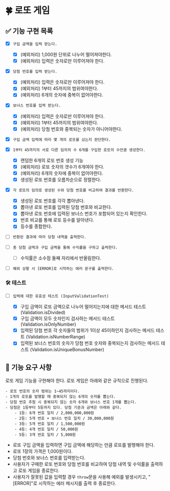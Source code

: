 # 🍀 로또 게임

## ✅ 기능 구현 목록

- [x] `구입 금액을 입력 받는다.`

  - [x] (예외처리) 1,000원 단위로 나누어 떨어져야한다.
  - [x] (예외처리) 입력은 숫자로만 이루어져야 한다.

- [x] `당첨 번호를 입력 받는다.`

  - [x] (예외처리) 입력은 숫자로만 이루어져야 한다.
  - [x] (예외처리) 1부터 45까지의 범위여야한다.
  - [x] (예외처리) 6개의 숫자에 중복이 없어야한다.

- [x] `보너스 번호를 입력 받는다.`

  - [x] (예외처리) 입력은 숫자로만 이루어져야 한다.
  - [x] (예외처리) 1부터 45까지의 범위여야한다.
  - [x] (예외처리) 당첨 번호와 중복되는 숫자가 아니어야한다.

- [x] `구입 금액 입력에 따라 몇 개의 로또를 샀는지 판단한다.`

- [x] `1부터 45까지의 서로 다른 임의의 수 6개를 구입한 로또의 수만큼 생성한다.`

  - [x] 랜덤한 6개의 로또 번호 생성 기능
  - [x] (예외처리) 로또 숫자의 갯수가 6개여야 한다.
  - [x] (예외처리) 6개의 숫자에 중복이 없어야한다.
  - [x] 생성된 로또 번호를 오름차순으로 정렬한다.

- [x] `각 로또의 임의로 생성된 수와 당첨 번호를 비교하여 결과를 반환한다.`

  - [x] 생성된 로또 번호를 각각 뽑아낸다.
  - [x] 뽑아낸 로또 번호를 입력된 당첨 번호와 비교한다.
  - [x] 뽑아낸 로또 번호에 입력된 보너스 번호가 포함되어 있는지 확인한다.
  - [x] 번호 비교를 통해 로또 등수를 알아낸다.
  - [x] 등수를 종합한다.

- [ ] `반환된 결과에 따라 당첨 내역을 출력한다.`

- [ ] `총 당첨 금액과 구입 금액을 통해 수익률을 구하고 출력한다.`

  - [ ] 수익률은 소수점 둘째 자리에서 반올림한다.

- [ ] `예외 상황 시 [ERROR]로 시작하는 에러 문구를 출력한다.`

### 🛠 테스트

- [ ] `입력에 대한 유효성 테스트 (InputValidationTest)`

  - [x] 구입 금액이 로또 금액으로 나누어 떨어지는지에 대한 메서드 테스트 (Validation.isDivided)
  - [x] 구입 금액이 모두 숫자인지 검사하는 메서드 테스트 (Validation.isOnlyNumber)
  - [x] 입력된 당첨 번호 각 숫자들의 범위가 1이상 45이하인지 검사하는 메서드 테스트 (Validation.isNumberRange)
  - [x] 입력된 보너스 번호의 숫자가 당첨 번호 숫자와 중복되는지 검사하는 메서드 테스트 (Validation.isUniqueBonusNumber)

## 🚀 기능 요구 사항

로또 게임 기능을 구현해야 한다. 로또 게임은 아래와 같은 규칙으로 진행된다.

```
- 로또 번호의 숫자 범위는 1~45까지이다.
- 1개의 로또를 발행할 때 중복되지 않는 6개의 숫자를 뽑는다.
- 당첨 번호 추첨 시 중복되지 않는 숫자 6개와 보너스 번호 1개를 뽑는다.
- 당첨은 1등부터 5등까지 있다. 당첨 기준과 금액은 아래와 같다.
    - 1등: 6개 번호 일치 / 2,000,000,000원
    - 2등: 5개 번호 + 보너스 번호 일치 / 30,000,000원
    - 3등: 5개 번호 일치 / 1,500,000원
    - 4등: 4개 번호 일치 / 50,000원
    - 5등: 3개 번호 일치 / 5,000원
```

- 로또 구입 금액을 입력하면 구입 금액에 해당하는 만큼 로또를 발행해야 한다.
- 로또 1장의 가격은 1,000원이다.
- 당첨 번호와 보너스 번호를 입력받는다.
- 사용자가 구매한 로또 번호와 당첨 번호를 비교하여 당첨 내역 및 수익률을 출력하고 로또 게임을 종료한다.
- 사용자가 잘못된 값을 입력할 경우 `throw`문을 사용해 예외를 발생시키고, "[ERROR]"로 시작하는 에러 메시지를 출력 후 종료한다.

